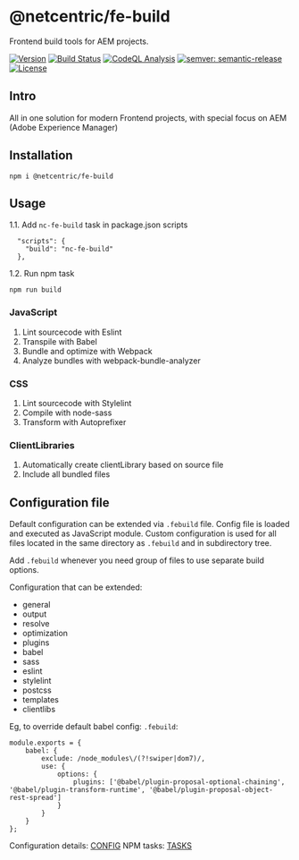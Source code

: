 # @netcentric/fe-build

Frontend build tools for AEM projects.

[![Version](https://img.shields.io/npm/v/@netcentric/fe-build.svg)](https://npmjs.org/package/@netcentric/fe-build)
[![Build Status](https://github.com/netcentric/fe-build/workflows/CI/badge.svg?branch=main)](https://github.com/netcentric/fe-build/actions)
[![CodeQL Analysis](https://github.com/netcentric/fe-build/workflows/CodeQL/badge.svg?branch=main)](https://github.com/netcentric/fe-build/actions)
[![semver: semantic-release](https://img.shields.io/badge/semver-semantic--release-blue.svg)](https://github.com/semantic-release/semantic-release)
[![License](https://img.shields.io/badge/License-Apache%202.0-blue.svg)](https://opensource.org/licenses/Apache-2.0)

## Intro
All in one solution for modern Frontend projects, with special focus on AEM (Adobe Experience Manager)

## Installation

```
npm i @netcentric/fe-build
```

## Usage
1.1. Add `nc-fe-build` task in package.json scripts
```
  "scripts": {
    "build": "nc-fe-build"
  },
```
1.2. Run npm task
```
npm run build
```

### JavaScript

1. Lint sourcecode with Eslint
2. Transpile with Babel
3. Bundle and optimize with Webpack
4. Analyze bundles with webpack-bundle-analyzer

### CSS

1. Lint sourcecode with Stylelint
2. Compile with node-sass
3. Transform with Autoprefixer

### ClientLibraries

1. Automatically create clientLibrary based on source file
2. Include all bundled files

## Configuration file

Default configuration can be extended via `.febuild` file.
Config file is loaded and executed as JavaScript module.
Custom configuration is used for all files located in the same directory as `.febuild`
and in subdirectory tree.

Add `.febuild` whenever you need group of files to use separate build options.

Configuration that can be extended:
- general
- output
- resolve
- optimization
- plugins
- babel
- sass
- eslint
- stylelint
- postcss
- templates
- clientlibs

Eg, to override default babel config:
`.febuild`:
```
module.exports = {
    babel: {
        exclude: /node_modules\/(?!swiper|dom7)/,
        use: {
            options: {
                plugins: ['@babel/plugin-proposal-optional-chaining', '@babel/plugin-transform-runtime', '@babel/plugin-proposal-object-rest-spread']
            }
        }
    }
};
```

Configuration details: [CONFIG](./docs/configuration.md)
NPM tasks: [TASKS](./docs/tasks.md)
